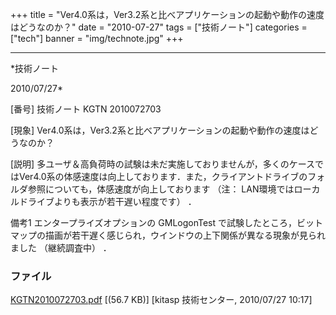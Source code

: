 ﻿+++
title = "Ver4.0系は，Ver3.2系と比べアプリケーションの起動や動作の速度はどうなのか？"
date = "2010-07-27"
tags = ["技術ノート"]
categories = ["tech"]
banner = "img/technote.jpg"
+++

-----------------------------------------------------------------------------------------------------------------------------

*技術ノート

2010/07/27*


[番号]
技術ノート KGTN 2010072703

[現象]
Ver4.0系は，Ver3.2系と比べアプリケーションの起動や動作の速度はどうなのか？

[説明]
多ユーザ＆高負荷時の試験は未だ実施しておりませんが，多くのケースではVer4.0系の体感速度は向上しております．また，クライアントドライブのフォルダ参照についても，体感速度が向上しております
（注： LAN環境ではローカルドライブよりも表示が若干遅い程度です） ．

備考1
エンタープライズオプションの GMLogonTest
で試験したところ，ビットマップの描画が若干遅く感じられ，ウインドウの上下関係が異なる現象が見られました
（継続調査中） ．


### ファイル

 
 


[KGTN2010072703.pdf](http://techreport.kitasp.net/attachments/download/243/KGTN2010072703.pdf)
 [(56.7 KB)] [kitasp 技術センター, 2010/07/27
10:17]


 


 

